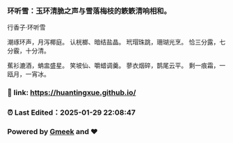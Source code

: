 ### 环听雪：玉环清脆之声与雪落梅枝的簌簌清响相和。
行香子·环听雪

潮琢环声，月泻椰庭。
认桄榔、暗结盐晶。
玳瑁珠跳，珊瑚光烹。
恰三分露，七分霰，十分清。

蕉衫漉酒，蚺盅盛星。
笑坡仙、嚼蜡调羹。
蓼衣烟碎，鹊尾云平。
剩一痕霜，一瓯月，一宵冰。
### 🔗 link: https://huantingxue.github.io/
### ⏰ Last Edited：2025-01-29 22:08:47 
### Powered by [Gmeek](https://github.com/Meekdai/Gmeek) and ♥️
